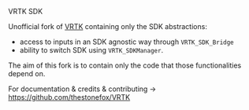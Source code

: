 
VRTK SDK

Unofficial fork of [VRTK](https://github.com/thestonefox/VRTK) containing only the SDK abstractions: 
- access to inputs in an SDK agnostic way through `VRTK_SDK_Bridge`
- ability to switch SDK using `VRTK_SDKManager`.

The aim of this fork is to contain only the code that those functionalities depend on.

For documentation & credits & contributing -> https://github.com/thestonefox/VRTK
